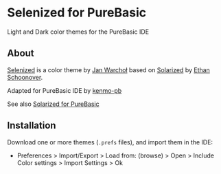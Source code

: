 # Selenized for PureBasic

Light and Dark color themes for the PureBasic IDE


## About

[Selenized](https://github.com/jan-warchol/selenized) is a color theme by [Jan Warchoł](https://github.com/jan-warchol) based on [Solarized](https://ethanschoonover.com/solarized/) by [Ethan Schoonover](https://ethanschoonover.com/).

Adapted for PureBasic IDE by [kenmo-pb](https://github.com/kenmo-pb)

See also [Solarized for PureBasic](https://github.com/kenmo-pb/Solarized)

## Installation

Download one or more themes (`.prefs` files), and import them in the IDE:

- Preferences > Import/Export > Load from: (browse) > Open > Include Color settings > Import Settings > Ok
